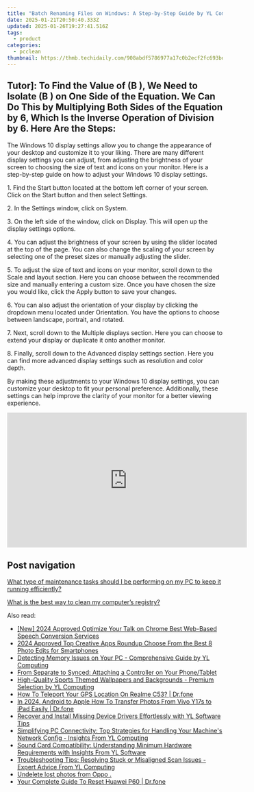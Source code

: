 ```yaml
---
title: "Batch Renaming Files on Windows: A Step-by-Step Guide by YL Computing"
date: 2025-01-21T20:50:40.333Z
updated: 2025-01-26T19:27:41.516Z
tags:
  - product
categories:
  - pcclean
thumbnail: https://thmb.techidaily.com/908abdf5786977a17c0b2ecf2fc693bdf5a10c0549e2851740329dd839b1ac68.jpg
---
```


## Tutor]: To Find the Value of \(B \), We Need to Isolate \(B \) on One Side of the Equation. We Can Do This by Multiplying Both Sides of the Equation by 6, Which Is the Inverse Operation of Division by 6. Here Are the Steps:

The Windows 10 display settings allow you to change the appearance of your desktop and customize it to your liking. There are many different display settings you can adjust, from adjusting the brightness of your screen to choosing the size of text and icons on your monitor. Here is a step-by-step guide on how to adjust your Windows 10 display settings. 

1\. Find the Start button located at the bottom left corner of your screen. Click on the Start button and then select Settings.

2\. In the Settings window, click on System.

3\. On the left side of the window, click on Display. This will open up the display settings options. 

4\. You can adjust the brightness of your screen by using the slider located at the top of the page. You can also change the scaling of your screen by selecting one of the preset sizes or manually adjusting the slider.

5\. To adjust the size of text and icons on your monitor, scroll down to the Scale and layout section. Here you can choose between the recommended size and manually entering a custom size. Once you have chosen the size you would like, click the Apply button to save your changes.

6\. You can also adjust the orientation of your display by clicking the dropdown menu located under Orientation. You have the options to choose between landscape, portrait, and rotated.

7\. Next, scroll down to the Multiple displays section. Here you can choose to extend your display or duplicate it onto another monitor.

8\. Finally, scroll down to the Advanced display settings section. Here you can find more advanced display settings such as resolution and color depth. 

By making these adjustments to your Windows 10 display settings, you can customize your desktop to fit your personal preference. Additionally, these settings can help improve the clarity of your monitor for a better viewing experience.

<!-- affiliate ads begin -->
<iframe width="560" height="315" src="https://www.youtube.com/embed/FATJWpNYmio?si=72ugPTb3vJXz6cAM" title="YouTube video player" frameborder="0" allow="accelerometer; autoplay; clipboard-write; encrypted-media; gyroscope; picture-in-picture; web-share" referrerpolicy="strict-origin-when-cross-origin" allowfullscreen></iframe>
<!-- affiliate ads end -->

## Post navigation

[What type of maintenance tasks should I be performing on my PC to keep it running efficiently?](https://tools.techidaily.com/pcclean/products/)

[What is the best way to clean my computer’s registry?](https://tools.techidaily.com/pcclean/products/)

<ins class="adsbygoogle"
     style="display:block"
     data-ad-format="autorelaxed"
     data-ad-client="ca-pub-7571918770474297"
     data-ad-slot="1223367746"></ins>

<ins class="adsbygoogle"
     style="display:block"
     data-ad-client="ca-pub-7571918770474297"
     data-ad-slot="8358498916"
     data-ad-format="auto"
     data-full-width-responsive="true"></ins>

<span class="atpl-alsoreadstyle">Also read:</span>
<div><ul>
<li><a href="https://vp-tips.techidaily.com/new-2024-approved-optimize-your-talk-on-chrome-best-web-based-speech-conversion-services/"><u>[New] 2024 Approved Optimize Your Talk on Chrome Best Web-Based Speech Conversion Services</u></a></li>
<li><a href="https://some-tips.techidaily.com/2024-approved-top-creative-apps-roundup-choose-from-the-best-8-photo-edits-for-smartphones/"><u>2024 Approved Top Creative Apps Roundup Choose From the Best 8 Photo Edits for Smartphones</u></a></li>
<li><a href="https://win-exclusive.techidaily.com/detecting-memory-issues-on-your-pc-comprehensive-guide-by-yl-computing/"><u>Detecting Memory Issues on Your PC - Comprehensive Guide by YL Computing</u></a></li>
<li><a href="https://games-able.techidaily.com/from-separate-to-synced-attaching-a-controller-on-your-phonetablet/"><u>From Separate to Synced: Attaching a Controller on Your Phone/Tablet</u></a></li>
<li><a href="https://win-exclusive.techidaily.com/high-quality-sports-themed-wallpapers-and-backgrounds-premium-selection-by-yl-computing/"><u>High-Quality Sports Themed Wallpapers and Backgrounds - Premium Selection by YL Computing</u></a></li>
<li><a href="https://change-location.techidaily.com/how-to-teleport-your-gps-location-on-realme-c53-drfone-by-drfone-virtual-android/"><u>How To Teleport Your GPS Location On Realme C53? | Dr.fone</u></a></li>
<li><a href="https://android-transfer.techidaily.com/in-2024-android-to-apple-how-to-transfer-photos-from-vivo-y17s-to-ipad-easily-drfone-by-drfone-transfer-from-android-transfer-from-android/"><u>In 2024, Android to Apple How To Transfer Photos From Vivo Y17s to iPad Easily | Dr.fone</u></a></li>
<li><a href="https://win-exclusive.techidaily.com/recover-and-install-missing-device-drivers-effortlessly-with-yl-software-tips/"><u>Recover and Install Missing Device Drivers Effortlessly with YL Software Tips</u></a></li>
<li><a href="https://win-exclusive.techidaily.com/simplifying-pc-connectivity-top-strategies-for-handling-your-machines-network-config-insights-from-yl-computing/"><u>Simplifying PC Connectivity: Top Strategies for Handling Your Machine's Network Config - Insights From YL Computing</u></a></li>
<li><a href="https://win-exclusive.techidaily.com/sound-card-compatibility-understanding-minimum-hardware-requirements-with-insights-from-yl-software/"><u>Sound Card Compatibility: Understanding Minimum Hardware Requirements with Insights From YL Software</u></a></li>
<li><a href="https://win-exclusive.techidaily.com/troubleshooting-tips-resolving-stuck-or-misaligned-scan-issues-expert-advice-from-yl-computing/"><u>Troubleshooting Tips: Resolving Stuck or Misaligned Scan Issues - Expert Advice From YL Computing</u></a></li>
<li><a href="https://techidaily.com/undelete-lost-photos-from-oppo-by-fonelab-android-recover-photos/"><u>Undelete lost photos from Oppo .</u></a></li>
<li><a href="https://techidaily.com/your-complete-guide-to-reset-huawei-p60-drfone-by-drfone-reset-android-reset-android/"><u>Your Complete Guide To Reset Huawei P60 | Dr.fone</u></a></li>
</ul></div>

